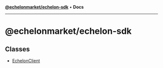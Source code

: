 [**@echelonmarket/echelon-sdk**](README.md) • **Docs**

***

# @echelonmarket/echelon-sdk

## Classes

- [EchelonClient](classes/EchelonClient.md)
